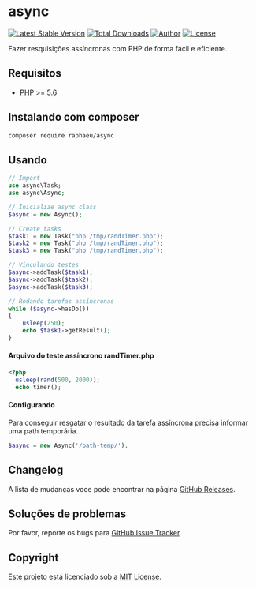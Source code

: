 async
=========

[![Latest Stable Version](https://img.shields.io/packagist/v/phlak/colorizer.svg)](https://packagist.org/packages/raphaeu/async)
[![Total Downloads](https://img.shields.io/packagist/dt/raphaeu/async)](https://packagist.org/packages/raphaeu/async)
[![Author](https://img.shields.io/badge/author-raphaeu-blue.svg)](https://www.linkedin.com/in/rafael-aguiar-74824922/)
[![License](https://img.shields.io/github/license/raphaeu/async)](https://packagist.org/packages/raphaeu/async)

Fazer resquisições assíncronas com PHP de forma fácil e eficiente.

Requisitos
------------

  - [PHP](https://php.net) >= 5.6

Instalando com composer
-----------------------

```bash
composer require raphaeu/async
```

Usando
------

```php
// Import 
use async\Task;
use async\Async;

// Inicialize async class
$async = new Async();

// Create tasks
$task1 = new Task("php /tmp/randTimer.php");
$task2 = new Task("php /tmp/randTimer.php");
$task3 = new Task("php /tmp/randTimer.php");

// Vinculando testes
$async->addTask($task1);
$async->addTask($task2);
$async->addTask($task3);

// Rodando tarefas assíncronas
while ($async->hasDo())
{
    usleep(250);
    echo $task1->getResult();
}
```
#### Arquivo do teste assíncrono <B>randTimer.php</b>
```php
<?php
  usleep(rand(500, 2000));
  echo timer();
```


#### Configurando

Para conseguir resgatar o resultado da tarefa assíncrona precisa informar uma path temporária. 

```php
$async = new Async('/path-temp/');
```

Changelog
---------

A lista de mudanças voce pode encontrar na página [GitHub Releases](https://github.com/raphaeu/async/releases).

Soluções de problemas
---------------------

Por favor, reporte os bugs para [GitHub Issue Tracker](https://github.com/PHLAK/Colorizer/issues).

Copyright
---------

Este projeto está licenciado sob a [MIT License](https://github.com/PHLAK/Colorizer/blob/master/LICENSE).

